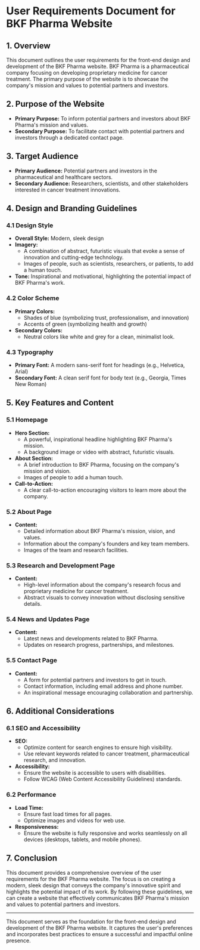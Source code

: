 # User Requirements Document for BKF Pharma Website

## 1. Overview
This document outlines the user requirements for the front-end design and development of the BKF Pharma website. BKF Pharma is a pharmaceutical company focusing on developing proprietary medicine for cancer treatment. The primary purpose of the website is to showcase the company's mission and values to potential partners and investors.

## 2. Purpose of the Website
- **Primary Purpose:** To inform potential partners and investors about BKF Pharma's mission and values.
- **Secondary Purpose:** To facilitate contact with potential partners and investors through a dedicated contact page.

## 3. Target Audience
- **Primary Audience:** Potential partners and investors in the pharmaceutical and healthcare sectors.
- **Secondary Audience:** Researchers, scientists, and other stakeholders interested in cancer treatment innovations.

## 4. Design and Branding Guidelines
### 4.1 Design Style
- **Overall Style:** Modern, sleek design
- **Imagery:** 
  - A combination of abstract, futuristic visuals that evoke a sense of innovation and cutting-edge technology.
  - Images of people, such as scientists, researchers, or patients, to add a human touch.
- **Tone:** Inspirational and motivational, highlighting the potential impact of BKF Pharma's work.

### 4.2 Color Scheme
- **Primary Colors:** 
  - Shades of blue (symbolizing trust, professionalism, and innovation)
  - Accents of green (symbolizing health and growth)
- **Secondary Colors:** 
  - Neutral colors like white and grey for a clean, minimalist look.

### 4.3 Typography
- **Primary Font:** A modern sans-serif font for headings (e.g., Helvetica, Arial)
- **Secondary Font:** A clean serif font for body text (e.g., Georgia, Times New Roman)

## 5. Key Features and Content
### 5.1 Homepage
- **Hero Section:** 
  - A powerful, inspirational headline highlighting BKF Pharma's mission.
  - A background image or video with abstract, futuristic visuals.
- **About Section:** 
  - A brief introduction to BKF Pharma, focusing on the company's mission and vision.
  - Images of people to add a human touch.
- **Call-to-Action:** 
  - A clear call-to-action encouraging visitors to learn more about the company.

### 5.2 About Page
- **Content:** 
  - Detailed information about BKF Pharma's mission, vision, and values.
  - Information about the company's founders and key team members.
  - Images of the team and research facilities.

### 5.3 Research and Development Page
- **Content:** 
  - High-level information about the company's research focus and proprietary medicine for cancer treatment.
  - Abstract visuals to convey innovation without disclosing sensitive details.

### 5.4 News and Updates Page
- **Content:** 
  - Latest news and developments related to BKF Pharma.
  - Updates on research progress, partnerships, and milestones.

### 5.5 Contact Page
- **Content:** 
  - A form for potential partners and investors to get in touch.
  - Contact information, including email address and phone number.
  - An inspirational message encouraging collaboration and partnership.

## 6. Additional Considerations
### 6.1 SEO and Accessibility
- **SEO:** 
  - Optimize content for search engines to ensure high visibility.
  - Use relevant keywords related to cancer treatment, pharmaceutical research, and innovation.
- **Accessibility:** 
  - Ensure the website is accessible to users with disabilities.
  - Follow WCAG (Web Content Accessibility Guidelines) standards.

### 6.2 Performance
- **Load Time:** 
  - Ensure fast load times for all pages.
  - Optimize images and videos for web use.
- **Responsiveness:** 
  - Ensure the website is fully responsive and works seamlessly on all devices (desktops, tablets, and mobile phones).

## 7. Conclusion
This document provides a comprehensive overview of the user requirements for the BKF Pharma website. The focus is on creating a modern, sleek design that conveys the company's innovative spirit and highlights the potential impact of its work. By following these guidelines, we can create a website that effectively communicates BKF Pharma's mission and values to potential partners and investors.

---

This document serves as the foundation for the front-end design and development of the BKF Pharma website. It captures the user's preferences and incorporates best practices to ensure a successful and impactful online presence.